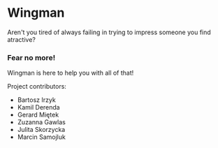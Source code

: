 # Wingman

Aren't you tired of always failing in trying to impress someone you find atractive?

### Fear no more!

Wingman is here to help you with all of that!

Project contributors:

-   Bartosz Irzyk
-   Kamil Derenda
-   Gerard Miętek
-   Zuzanna Gawlas
-   Julita Skorzycka
-   Marcin Samojluk
